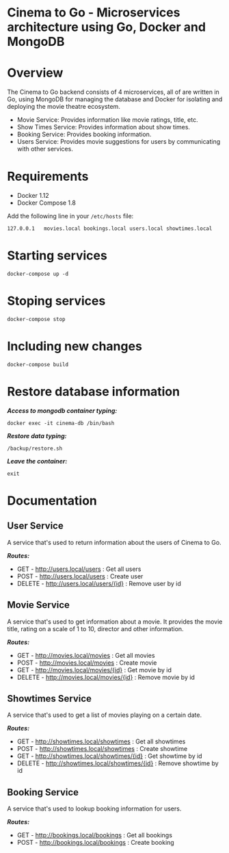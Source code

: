 # Cinema to Go - Microservices architecture using Go, Docker and MongoDB

Overview
========

The Cinema to Go backend consists of 4 microservices, all of are written in Go, using MongoDB for managing the database and Docker for isolating and deploying the movie theatre ecosystem.

 * Movie Service: Provides information like movie ratings, title, etc.
 * Show Times Service: Provides information about show times.
 * Booking Service: Provides booking information. 
 * Users Service: Provides movie suggestions for users by communicating with other services.

Requirements
===========

* Docker 1.12
* Docker Compose 1.8

Add the following line in your `/etc/hosts` file:

```
127.0.0.1   movies.local bookings.local users.local showtimes.local
```

Starting services
==============================

```
docker-compose up -d
```

Stoping services
==============================

```
docker-compose stop
```

Including new changes
==============================

```
docker-compose build
```

Restore database information
==============================

**_Access to mongodb container typing:_**

```
docker exec -it cinema-db /bin/bash
```

**_Restore data typing:_**

```
/backup/restore.sh
```

**_Leave the container:_**

```
exit
```


Documentation
==============================

## User Service

A service that's used to return information about the users of Cinema to Go.

**_Routes:_**

* GET - http://users.local/users : Get all users
* POST - http://users.local/users : Create user
* DELETE - http://users.local/users/{id} : Remove user by id

## Movie Service

A service that's used to get information about a movie. It provides the movie title, rating on a scale of 1 to 10, director and other information.

**_Routes:_**

* GET - http://movies.local/movies : Get all movies
* POST - http://movies.local/movies : Create movie
* GET - http://movies.local/movies/{id} : Get movie by id
* DELETE - http://movies.local/movies/{id} : Remove movie by id

## Showtimes Service

A service that's used to get a list of movies playing on a certain date.

**_Routes:_**

* GET - http://showtimes.local/showtimes : Get all showtimes
* POST - http://showtimes.local/showtimes : Create showtime
* GET - http://showtimes.local/showtimes/{id} : Get showtime by id
* DELETE - http://showtimes.local/showtimes/{id} : Remove showtime by id

## Booking Service

A service that's used to lookup booking information for users.

**_Routes:_**

* GET - http://bookings.local/bookings : Get all bookings
* POST - http://bookings.local/bookings : Create booking
